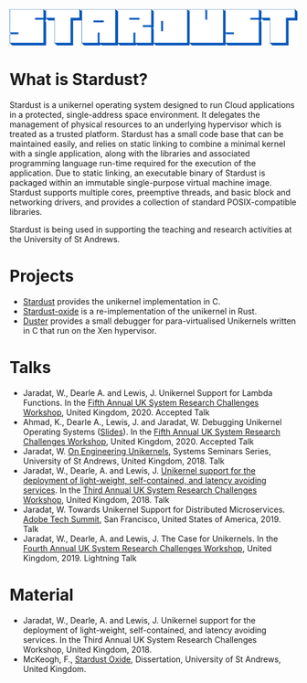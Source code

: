 
![alt text](https://github.com/StardustOS/.github/blob/main/profile/logo.png "Stardust")

# What is Stardust?

Stardust is a unikernel operating system designed to run Cloud applications in a protected, single-address space environment. It delegates the management of physical resources to an underlying hypervisor which is treated as a trusted platform. Stardust has a small code base that can be maintained easily, and relies on static linking to combine a minimal kernel with a single application, along with the libraries and associated programming language run-time required for the execution of the application. Due to static linking, an executable binary of Stardust is packaged within an immutable single-purpose virtual machine image. Stardust supports multiple cores, preemptive threads, and basic block and networking drivers, and provides a collection of standard POSIX-compatible libraries.

Stardust is being used in supporting the teaching and research activities at the University of St Andrews.

# Projects

- [Stardust](https://github.com/StardustOS/stardust) provides the unikernel implementation in C.
- [Stardust-oxide](https://github.com/StardustOS/stardust-oxide) is a re-implementation of the unikernel in Rust.
- [Duster](https://github.com/StardustOS/duster) provides a small debugger for para-virtualised Unikernels written in C that run on the Xen hypervisor.

# Talks

- Jaradat, W., Dearle A. and Lewis, J. Unikernel Support for Lambda Functions. In the [Fifth Annual UK System Research Challenges Workshop](https://uksystems.org/), United Kingdom, 2020. Accepted Talk 
- Ahmad, K., Dearle A., Lewis, J. and Jaradat, W. Debugging Unikernel Operating Systems ([Slides](https://tinyurl.com/yxq9w6tz)). In the [Fifth Annual UK System Research Challenges Workshop](https://uksystems.org/), United Kingdom, 2020. Accepted Talk
- Jaradat, W. [On Engineering Unikernels](https://blogs.cs.st-andrews.ac.uk/csblog/2018/03/13/srg-seminar-on-engineering-unikernels-by-ward-jaradat/), Systems Seminars Series, University of St Andrews, United Kingdom, 2018. Talk
- Jaradat, W., Dearle, A. and Lewis, J. [Unikernel support for the deployment of light-weight, self-contained, and latency avoiding services](https://research-repository.st-andrews.ac.uk/bitstream/handle/10023/13099/Jaradat_2018_Unikernel_support_3rdSRCW.pdf?sequence=1&isAllowed=y). In the [Third Annual UK System Research Challenges Workshop](http://uksystems.org/workshop/2018/), United Kingdom, 2018. Talk
- Jaradat, W. Towards Unikernel Support for Distributed Microservices. [Adobe Tech Summit](https://research.adobe.com/news/tech-summit-adobe-explores-whats-next/), San Francisco, United States of America, 2019. Talk
- Jaradat, W., Dearle, A. and Lewis, J. The Case for Unikernels. In the [Fourth Annual UK System Research Challenges Workshop](http://uksystems.org/workshop/2019/), United Kingdom, 2019. Lightning Talk

# Material

- Jaradat, W., Dearle, A. and Lewis, J. Unikernel support for the deployment of light-weight, self-contained, and latency avoiding services. In the Third Annual UK System Research Challenges Workshop, United Kingdom, 2018.
- McKeogh, F., [Stardust Oxide](https://github.com/StardustOS/stardust-oxide/blob/main/discussion/Dissertation.pdf), Dissertation, University of St Andrews, United Kingdom.
